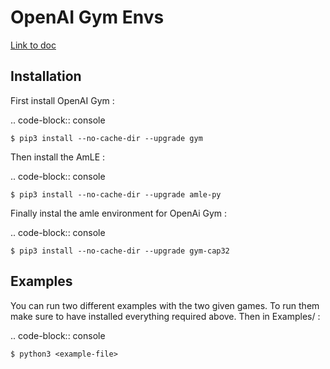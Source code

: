 OpenAI Gym Envs
===============

[Link to doc](https://github.com/openai/gym/blob/master/docs/creating-environments.md)

Installation
------------

First install OpenAI Gym :

.. code-block:: console

    $ pip3 install --no-cache-dir --upgrade gym

Then install the AmLE :

.. code-block:: console

    $ pip3 install --no-cache-dir --upgrade amle-py

Finally instal the amle environment for OpenAi Gym :

.. code-block:: console

    $ pip3 install --no-cache-dir --upgrade gym-cap32

Examples
--------

You can run two different examples with the two given games. To run them make sure to have installed everything required above. Then in Examples/ :

.. code-block:: console

    $ python3 <example-file>

